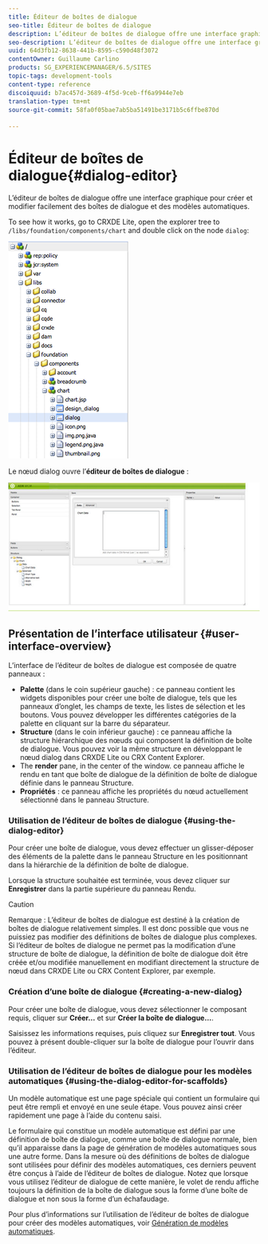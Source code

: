 ```yaml
---
title: Éditeur de boîtes de dialogue
seo-title: Éditeur de boîtes de dialogue
description: L’éditeur de boîtes de dialogue offre une interface graphique pour créer et modifier facilement des boîtes de dialogue et des modèles automatiques.
seo-description: L’éditeur de boîtes de dialogue offre une interface graphique pour créer et modifier facilement des boîtes de dialogue et des modèles automatiques.
uuid: 64d3fb12-8638-441b-8595-c590d48f3072
contentOwner: Guillaume Carlino
products: SG_EXPERIENCEMANAGER/6.5/SITES
topic-tags: development-tools
content-type: reference
discoiquuid: b7ac457d-3689-4f5d-9ceb-ff6a9944e7eb
translation-type: tm+mt
source-git-commit: 58fa0f05bae7ab5ba51491be3171b5c6ffbe870d

---
```



# Éditeur de boîtes de dialogue{#dialog-editor}

L’éditeur de boîtes de dialogue offre une interface graphique pour créer et modifier facilement des boîtes de dialogue et des modèles automatiques.

To see how it works, go to CRXDE Lite, open the explorer tree to `/libs/foundation/components/chart` and double click on the node `dialog`:

![chlimage_1-247](assets/chlimage_1-247.png)

Le nœud dialog ouvre l’**éditeur de boîtes de dialogue** :

![screen_shot_2012-02-01at25033pm](assets/screen_shot_2012-02-01at25033pm.png)

## Présentation de l’interface utilisateur {#user-interface-overview}

L’interface de l’éditeur de boîtes de dialogue est composée de quatre panneaux :

* **Palette** (dans le coin supérieur gauche) : ce panneau contient les widgets disponibles pour créer une boîte de dialogue, tels que les panneaux d’onglet, les champs de texte, les listes de sélection et les boutons. Vous pouvez développer les différentes catégories de la palette en cliquant sur la barre du séparateur.
* **Structure** (dans le coin inférieur gauche) : ce panneau affiche la structure hiérarchique des nœuds qui composent la définition de boîte de dialogue. Vous pouvez voir la même structure en développant le nœud dialog dans CRXDE Lite ou CRX Content Explorer.
* The **render** pane, in the center of the window. ce panneau affiche le rendu en tant que boîte de dialogue de la définition de boîte de dialogue définie dans le panneau Structure.
* **Propriétés** : ce panneau affiche les propriétés du nœud actuellement sélectionné dans le panneau Structure.

### Utilisation de l’éditeur de boîtes de dialogue {#using-the-dialog-editor}

Pour créer une boîte de dialogue, vous devez effectuer un glisser-déposer des éléments de la palette dans le panneau Structure en les positionnant dans la hiérarchie de la définition de boîte de dialogue.

Lorsque la structure souhaitée est terminée, vous devez cliquer sur **Enregistrer** dans la partie supérieure du panneau Rendu.

>[!CAUTION]
>
>Remarque : L’éditeur de boîtes de dialogue est destiné à la création de boîtes de dialogue relativement simples. Il est donc possible que vous ne puissiez pas modifier des définitions de boîtes de dialogue plus complexes. Si l’éditeur de boîtes de dialogue ne permet pas la modification d’une structure de boîte de dialogue, la définition de boîte de dialogue doit être créée et/ou modifiée manuellement en modifiant directement la structure de nœud dans CRXDE Lite ou CRX Content Explorer, par exemple.

### Création d’une boîte de dialogue {#creating-a-new-dialog}

Pour créer une boîte de dialogue, vous devez sélectionner le composant requis, cliquer sur **Créer…** et sur **Créer la boîte de dialogue…**.

Saisissez les informations requises, puis cliquez sur **Enregistrer tout**. Vous pouvez à présent double-cliquer sur la boîte de dialogue pour l’ouvrir dans l’éditeur.

### Utilisation de l’éditeur de boîtes de dialogue pour les modèles automatiques {#using-the-dialog-editor-for-scaffolds}

Un modèle automatique est une page spéciale qui contient un formulaire qui peut être rempli et envoyé en une seule étape. Vous pouvez ainsi créer rapidement une page à l’aide du contenu saisi.

Le formulaire qui constitue un modèle automatique est défini par une définition de boîte de dialogue, comme une boîte de dialogue normale, bien qu’il apparaisse dans la page de génération de modèles automatiques sous une autre forme. Dans la mesure où des définitions de boîtes de dialogue sont utilisées pour définir des modèles automatiques, ces derniers peuvent être conçus à l’aide de l’éditeur de boîtes de dialogue. Notez que lorsque vous utilisez l’éditeur de dialogue de cette manière, le volet de rendu affiche toujours la définition de la boîte de dialogue sous la forme d’une boîte de dialogue et non sous la forme d’un échafaudage.

Pour plus d’informations sur l’utilisation de l’éditeur de boîtes de dialogue pour créer des modèles automatiques, voir [Génération de modèles automatiques](/help/sites-authoring/scaffolding.md).
